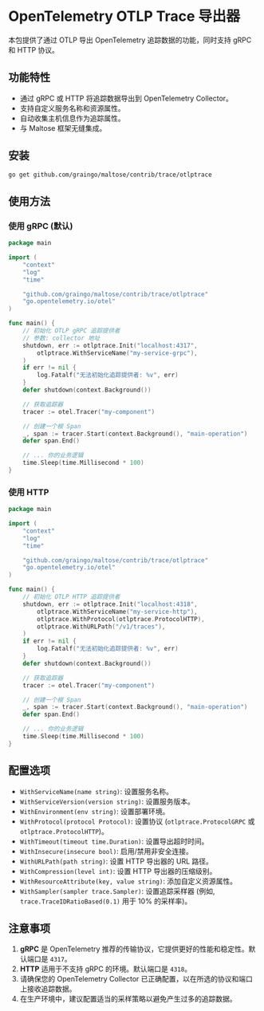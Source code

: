 # OpenTelemetry OTLP Trace 导出器

本包提供了通过 OTLP 导出 OpenTelemetry 追踪数据的功能，同时支持 gRPC 和 HTTP 协议。

## 功能特性

- 通过 gRPC 或 HTTP 将追踪数据导出到 OpenTelemetry Collector。
- 支持自定义服务名称和资源属性。
- 自动收集主机信息作为追踪属性。
- 与 Maltose 框架无缝集成。

## 安装

```bash
go get github.com/graingo/maltose/contrib/trace/otlptrace
```

## 使用方法

### 使用 gRPC (默认)

```go
package main

import (
    "context"
    "log"
    "time"

    "github.com/graingo/maltose/contrib/trace/otlptrace"
    "go.opentelemetry.io/otel"
)

func main() {
    // 初始化 OTLP gRPC 追踪提供者
    // 参数: collector 地址
    shutdown, err := otlptrace.Init("localhost:4317",
        otlptrace.WithServiceName("my-service-grpc"),
    )
    if err != nil {
        log.Fatalf("无法初始化追踪提供者: %v", err)
    }
    defer shutdown(context.Background())

    // 获取追踪器
    tracer := otel.Tracer("my-component")

    // 创建一个根 Span
    _, span := tracer.Start(context.Background(), "main-operation")
    defer span.End()

    // ... 你的业务逻辑
    time.Sleep(time.Millisecond * 100)
}
```

### 使用 HTTP

```go
package main

import (
    "context"
    "log"
    "time"

    "github.com/graingo/maltose/contrib/trace/otlptrace"
    "go.opentelemetry.io/otel"
)

func main() {
    // 初始化 OTLP HTTP 追踪提供者
    shutdown, err := otlptrace.Init("localhost:4318",
        otlptrace.WithServiceName("my-service-http"),
        otlptrace.WithProtocol(otlptrace.ProtocolHTTP),
        otlptrace.WithURLPath("/v1/traces"),
    )
    if err != nil {
        log.Fatalf("无法初始化追踪提供者: %v", err)
    }
    defer shutdown(context.Background())

    // 获取追踪器
    tracer := otel.Tracer("my-component")

    // 创建一个根 Span
    _, span := tracer.Start(context.Background(), "main-operation")
    defer span.End()

    // ... 你的业务逻辑
    time.Sleep(time.Millisecond * 100)
}
```

## 配置选项

- `WithServiceName(name string)`: 设置服务名称。
- `WithServiceVersion(version string)`: 设置服务版本。
- `WithEnvironment(env string)`: 设置部署环境。
- `WithProtocol(protocol Protocol)`: 设置协议 (`otlptrace.ProtocolGRPC` 或 `otlptrace.ProtocolHTTP`)。
- `WithTimeout(timeout time.Duration)`: 设置导出超时时间。
- `WithInsecure(insecure bool)`: 启用/禁用非安全连接。
- `WithURLPath(path string)`: 设置 HTTP 导出器的 URL 路径。
- `WithCompression(level int)`: 设置 HTTP 导出器的压缩级别。
- `WithResourceAttribute(key, value string)`: 添加自定义资源属性。
- `WithSampler(sampler trace.Sampler)`: 设置追踪采样器 (例如, `trace.TraceIDRatioBased(0.1)` 用于 10% 的采样率)。

## 注意事项

1.  **gRPC** 是 OpenTelemetry 推荐的传输协议，它提供更好的性能和稳定性。默认端口是 `4317`。
2.  **HTTP** 适用于不支持 gRPC 的环境。默认端口是 `4318`。
3.  请确保您的 OpenTelemetry Collector 已正确配置，以在所选的协议和端口上接收追踪数据。
4.  在生产环境中，建议配置适当的采样策略以避免产生过多的追踪数据。
